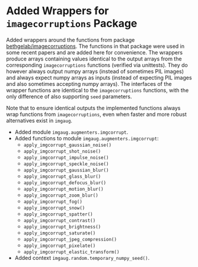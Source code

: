 # Added Wrappers for `imagecorruptions` Package

Added wrappers around the functions from package
[bethgelab/imagecorruptions](https://github.com/bethgelab/imagecorruptions).
The functions in that package were used in some recent papers and are added
here for convenience.
The wrappers produce arrays containing values identical to the output
arrays from the corresponding `imagecorruptions` functions (verified via
unittests).
They do however always output numpy arrays (instead of sometimes PIL images)
and always expect numpy arrays as inputs (instead of expecting PIL images and
also sometimes accepting numpy arrays).
The interfaces of the wrapper functions are identical to the
`imagecorruptions` functions, with the only difference of also supporting
`seed` parameters.

Note that to ensure identical outputs the implemented functions always wrap
functions from `imagecorruptions`, even when faster and more robust
alternatives exist in `imgaug`.

* Added module `imgaug.augmenters.imgcorrupt`.
* Added functions to module `imgaug.augmenters.imgcorrupt`:
    * `apply_imgcorrupt_gaussian_noise()`
    * `apply_imgcorrupt_shot_noise()`
    * `apply_imgcorrupt_impulse_noise()`
    * `apply_imgcorrupt_speckle_noise()`
    * `apply_imgcorrupt_gaussian_blur()`
    * `apply_imgcorrupt_glass_blur()`
    * `apply_imgcorrupt_defocus_blur()`
    * `apply_imgcorrupt_motion_blur()`
    * `apply_imgcorrupt_zoom_blur()`
    * `apply_imgcorrupt_fog()`
    * `apply_imgcorrupt_snow()`
    * `apply_imgcorrupt_spatter()`
    * `apply_imgcorrupt_contrast()`
    * `apply_imgcorrupt_brightness()`
    * `apply_imgcorrupt_saturate()`
    * `apply_imgcorrupt_jpeg_compression()`
    * `apply_imgcorrupt_pixelate()`
    * `apply_imgcorrupt_elastic_transform()`
* Added context `imgaug.random.temporary_numpy_seed()`.
